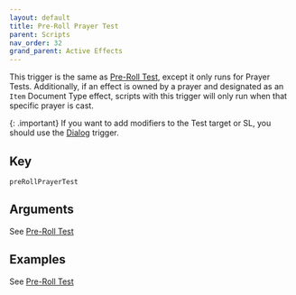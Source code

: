 ```yaml
---
layout: default
title: Pre-Roll Prayer Test
parent: Scripts
nav_order: 32
grand_parent: Active Effects
---
```

This trigger is the same as [Pre-Roll Test](./preRollTest), except it only runs for Prayer Tests. Additionally, if an effect is owned by a prayer and designated as an `Item` Document Type effect, scripts with this trigger will only run when that specific prayer is cast. 

{: .important}
If you want to add modifiers to the Test target or SL, you should use the [Dialog](./dialog.md) trigger.

## Key

`preRollPrayerTest`

## Arguments 

See [Pre-Roll Test](./preRollTest#arguments)

## Examples

See [Pre-Roll Test](./preRollTest#examples)
